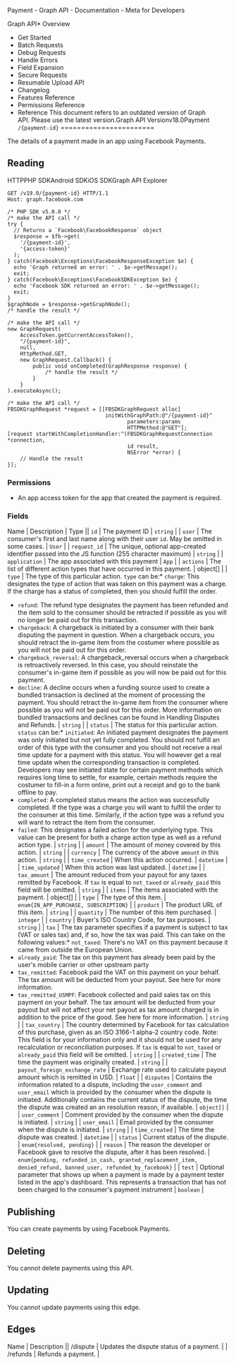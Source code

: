 
Payment - Graph API - Documentation - Meta for Developers












Graph API* Overview
* Get Started
* Batch Requests
* Debug Requests
* Handle Errors
* Field Expansion
* Secure Requests
* Resumable Upload API
* Changelog
* Features Reference
* Permissions Reference
* Reference
This document refers to an outdated version of Graph API. Please use the latest version.Graph API Versionv18.0Payment `/{payment-id}`
=======================

The details of a payment made in an app using Facebook Payments.

Reading
-------

HTTPPHP SDKAndroid SDKiOS SDKGraph API Explorer
```
GET /v19.0/{payment-id} HTTP/1.1
Host: graph.facebook.com
```

```
/* PHP SDK v5.0.0 */
/* make the API call */
try {
  // Returns a `Facebook\FacebookResponse` object
  $response = $fb->get(
    '/{payment-id}',
    '{access-token}'
  );
} catch(Facebook\Exceptions\FacebookResponseException $e) {
  echo 'Graph returned an error: ' . $e->getMessage();
  exit;
} catch(Facebook\Exceptions\FacebookSDKException $e) {
  echo 'Facebook SDK returned an error: ' . $e->getMessage();
  exit;
}
$graphNode = $response->getGraphNode();
/* handle the result */
```

```
/* make the API call */
new GraphRequest(
    AccessToken.getCurrentAccessToken(),
    "/{payment-id}",
    null,
    HttpMethod.GET,
    new GraphRequest.Callback() {
        public void onCompleted(GraphResponse response) {
            /* handle the result */
        }
    }
).executeAsync();
```

```
/* make the API call */
FBSDKGraphRequest *request = [[FBSDKGraphRequest alloc]
                               initWithGraphPath:@"/{payment-id}"
                                      parameters:params
                                      HTTPMethod:@"GET"];
[request startWithCompletionHandler:^(FBSDKGraphRequestConnection *connection,
                                      id result,
                                      NSError *error) {
    // Handle the result
}];
```
### Permissions

* An app access token for the app that created the payment is required.

### Fields



 
Name
 | 
Description
 | 
Type
 || `id` | The payment ID | `string` |
| `user` | The consumer's first and last name along with their user `id`. May be omitted in some cases. | `User` |
| `request_id` | The unique, optional app-created identifier passed into the JS function (255 character maximum) | `string` |
| `application` | The app associated with this payment | `App` |
| `actions` | The list of different action types that have occurred in this payment. | object[] |
| `type` | The type of this particular action. `type` can be:* `charge`: This designates the type of action that was taken on this payment was a charge. If the charge has a status of completed, then you should fulfill the order.
* `refund`: The refund type designates the payment has been refunded and the item sold to the consumer should be retracted if possible as you will no longer be paid out for this transaction.
* `chargeback`: A chargeback is initiated by a consumer with their bank disputing the payment in question. When a chargeback occurs, you should retract the in-game item from the costumer where possible as you will not be paid out for this order.
* `chargeback_reversal`: A chargeback\_reversal occurs when a chargeback is retroactively reversed. In this case, you should reinstate the consumer's in-game item if possible as you will now be paid out for this payment.
* `decline`: A decline occurs when a funding source used to create a bundled transaction is declined at the moment of processing the payment. You should retract the in-game item from the consumer where possible as you will not be paid out for this order. More information on bundled transactions and declines can be found in Handling Disputes and Refunds.
 | `string` |
| `status` | The status for this particular action. `status` can be:* `initiated`: An initiated payment designates the payment was only initiated but not yet fully completed. You should not fulfill an order of this type with the consumer and you should not receive a real time update for a payment with this status. You will however get a real time update when the corresponding transaction is completed. Developers may see initiated state for certain payment methods which requires long time to settle, for example, certain methods require the costumer to fill-in a form online, print out a receipt and go to the bank offline to pay.
* `completed`: A completed status means the action was successfully completed. If the type was a charge you will want to fulfill the order to the consumer at this time. Similarly, if the action type was a refund you will want to retract the item from the consumer.
* `failed`: This designates a failed action for the underlying type. This value can be present for both a charge action type as well as a refund action type.
 | `string` |
| `amount` | The amount of money covered by this action. | `string` |
| `currency` | The currency of the above `amount` in this action. | `string` |
| `time_created` | When this action occurred. | `datetime` |
| `time_updated` | When this action was last updated. | `datetime` |
| `tax_amount` | The amount reduced from your payout for any taxes remitted by Facebook. If `tax` is equal to `not_taxed` or `already_paid` this field will be omitted. | `string` |
| `items` | The items associated with the payment. | object[] |
| `type` | The type of this item. | `enum{IN_APP_PURCHASE, SUBSCRIPTION}` |
| `product` | The product URL of this item. | `string` |
| `quantity` | The number of this item purchased. | `integer` |
| `country` | Buyer's ISO Country Code, for tax purposes. | `string` |
| `tax` | The tax parameter specifies if a payment is subject to tax (VAT or sales tax) and, if so, how the tax was paid. This can take on the following values:* `not_taxed`: There's no VAT on this payment because it came from outside the European Union.
* `already_paid`: The tax on this payment has already been paid by the user's mobile carrier or other upstream party
* `tax_remitted`: Facebook paid the VAT on this payment on your behalf. The tax amount will be deducted from your payout. See here for more information.
* `tax_remitted_USMPF`: Facebook collected and paid sales tax on this payment on your behalf. The tax amount will be deducted from your payout but will not affect your net payout as tax amount charged is in addition to the price of the good. See here for more information.
 | `string` |
| `tax_country` | The country determined by Facebook for tax calculation of this purchase, given as an ISO 3166-1 alpha-2 country code. Note: This field is for your information only and it should not be used for any recalculation or reconciliation purposes. If `tax` is equal to `not_taxed` or `already_paid` this field will be omitted. | `string` |
| `created_time` | The time the payment was originally created. | `string` |
| `payout_foreign_exchange_rate` | Exchange rate used to calculate payout amount which is remitted in USD. | `float` |
| `disputes` | Contains the information related to a dispute, including the `user_comment` and `user_email` which is provided by the consumer when the dispute is initiated. Additionally contains the current status of the dispute, the time the dispute was created an an resolution reason, if available. | `object[]` |
| `user_comment` | Comment provided by the consumer when the dispute is initiated. | `string` |
| `user_email` | Email provided by the consumer when the dispute is initiated. | `string` |
| `time_created` | The time the dispute was created. | `datetime` |
| `status` | Current status of the dispute. | `enum{resolved, pending}` |
| `reason` | The reason the developer or Facebook gave to resolve the dispute, after it has been resolved. | `enum{pending, refunded_in_cash, granted_replacement_item, denied_refund, banned_user, refunded_by_facebook}` |
| `test` | Optional parameter that shows up when a payment is made by a payment tester listed in the app's dashboard. This represents a transaction that has not been charged to the consumer's payment instrument | `boolean` |

Publishing
----------

You can create payments by using Facebook Payments.

Deleting
--------

You cannot delete payments using this API.

Updating
--------

You cannot update payments using this edge.

Edges
-----



 
Name
 | 
Description
 || /dispute | Updates the dispute status of a payment. |
| /refunds | Refunds a payment. |




































 

